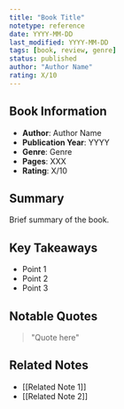 ```yaml
---
title: "Book Title"
notetype: reference
date: YYYY-MM-DD
last_modified: YYYY-MM-DD
tags: [book, review, genre]
status: published
author: "Author Name"
rating: X/10
---
```


## Book Information

- **Author**: Author Name
- **Publication Year**: YYYY
- **Genre**: Genre
- **Pages**: XXX
- **Rating**: X/10

## Summary

Brief summary of the book.

## Key Takeaways

- Point 1
- Point 2
- Point 3

## Notable Quotes

> "Quote here"

## Related Notes

- [[Related Note 1]]
- [[Related Note 2]]